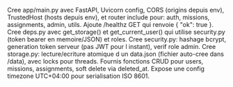 Cree app/main.py avec FastAPI, Uvicorn config, CORS (origins depuis env), TrustedHost (hosts depuis env), et router include pour: auth, missions, assignments, admin, utils. Ajoute /healthz GET qui renvoie { "ok": true }.
Cree deps.py avec get_storage() et get_current_user() qui utilise security.py (token bearer en memoire/JSON) et roles.
Cree security.py: hashage bcrypt, generation token serveur (pas JWT pour l instant), verif role admin.
Cree storage.py: lecture/ecriture atomique d un data.json (fichier auto-cree dans /data), avec locks pour threads. Fournis fonctions CRUD pour users, missions, assignments, soft delete via deleted_at.
Expose une config timezone UTC+04:00 pour serialisation ISO 8601.
